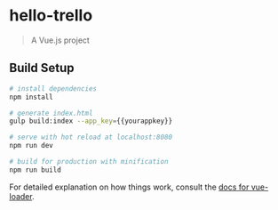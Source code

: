 # hello-trello

> A Vue.js project

## Build Setup

```bash
# install dependencies
npm install

# generate index.html
gulp build:index --app_key={{yourappkey}}

# serve with hot reload at localhost:8080
npm run dev

# build for production with minification
npm run build
```

For detailed explanation on how things work, consult the [docs for vue-loader](http://vuejs.github.io/vue-loader).
